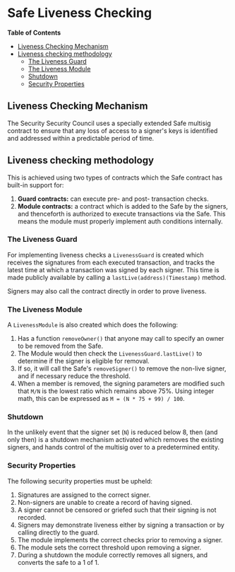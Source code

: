 # Safe Liveness Checking

<!-- START doctoc generated TOC please keep comment here to allow auto update -->
<!-- DON'T EDIT THIS SECTION, INSTEAD RE-RUN doctoc TO UPDATE -->
**Table of Contents**

- [Liveness Checking Mechanism](#liveness-checking-mechanism)
- [Liveness checking methodology](#liveness-checking-methodology)
  - [The Liveness Guard](#the-liveness-guard)
  - [The Liveness Module](#the-liveness-module)
  - [Shutdown](#shutdown)
  - [Security Properties](#security-properties)

<!-- END doctoc generated TOC please keep comment here to allow auto update -->

## Liveness Checking Mechanism

The Security Security Council uses a specially extended Safe multisig contract to ensure that
any loss of access to a signer's keys is identified and addressed within a predictable period of
time.

## Liveness checking methodology

This is achieved using two types of contracts which the Safe contract has built-in support for:

1. **Guard contracts:** can execute pre- and post- transaction checks.
1. **Module contracts:** a contract which is added to the Safe by the signers, and thenceforth is
   authorized to execute transactions via the Safe. This means the module must properly implement
   auth conditions internally.

### The Liveness Guard

For implementing liveness checks a `LivenessGuard` is created which receives the signatures from
each executed transaction, and tracks the latest time at which a transaction was signed by each
signer. This time is made publicly available by calling a `lastLive(address)(Timestamp)` method.

Signers may also call the contract directly in order to prove liveness.

### The Liveness Module

A `LivenessModule` is also created which does the following:

1. Has a function `removeOwner()` that anyone may call to specify an owner to be removed from the
   Safe.
1. The Module would then check the `LivenessGuard.lastLive()` to determine if the signer is
   eligible for removal.
1. If so, it will call the Safe's `removeSigner()` to remove the non-live signer, and if necessary
   reduce the threshold.
1. When a member is removed, the signing parameters are modified such that `M/N` is the lowest ratio
   which remains above 75%. Using integer math, this can be expressed as `M = (N * 75 + 99) / 100`.

### Shutdown

In the unlikely event that the signer set (`N`) is reduced below 8, then (and only then) is a
   shutdown mechanism activated which removes the existing signers, and hands control of the
   multisig over to a predetermined entity.

### Security Properties

The following security properties must be upheld:

1. Signatures are assigned to the correct signer.
2. Non-signers are unable to create a record of having signed.
3. A signer cannot be censored or griefed such that their signing is not recorded.
4. Signers may demonstrate liveness either by signing a transaction or by calling directly to the
   guard.
5. The module implements the correct checks prior to removing a signer.
6. The module sets the correct threshold upon removing a signer.
7. During a shutdown the module correctly removes all signers, and converts the safe to a 1 of 1.
